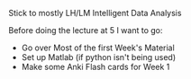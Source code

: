 Stick to mostly
LH/LM Intelligent Data Analysis

Before doing the lecture at 5 I want to go:

- Go over Most of the first Week's Material
- Set up Matlab (if python isn't being used)
- Make some Anki Flash cards for Week 1